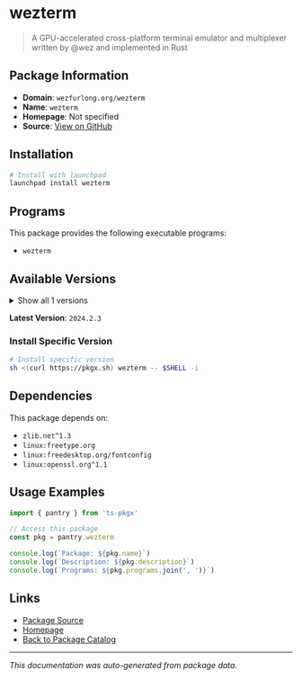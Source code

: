 # wezterm

> A GPU-accelerated cross-platform terminal emulator and multiplexer written by @wez and implemented in Rust

## Package Information

- **Domain**: `wezfurlong.org/wezterm`
- **Name**: `wezterm`
- **Homepage**: Not specified
- **Source**: [View on GitHub](https://github.com/pkgxdev/pantry/tree/main/projects/wezfurlong.org/wezterm/package.yml)

## Installation

```bash
# Install with launchpad
launchpad install wezterm
```

## Programs

This package provides the following executable programs:

- `wezterm`

## Available Versions

<details>
<summary>Show all 1 versions</summary>

- `2024.2.3`

</details>

**Latest Version**: `2024.2.3`

### Install Specific Version

```bash
# Install specific version
sh <(curl https://pkgx.sh) wezterm -- $SHELL -i
```

## Dependencies

This package depends on:

- `zlib.net^1.3`
- `linux:freetype.org`
- `linux:freedesktop.org/fontconfig`
- `linux:openssl.org^1.1`

## Usage Examples

```typescript
import { pantry } from 'ts-pkgx'

// Access this package
const pkg = pantry.wezterm

console.log(`Package: ${pkg.name}`)
console.log(`Description: ${pkg.description}`)
console.log(`Programs: ${pkg.programs.join(', ')}`)
```

## Links

- [Package Source](https://github.com/pkgxdev/pantry/tree/main/projects/wezfurlong.org/wezterm/package.yml)
- [Homepage](#)
- [Back to Package Catalog](../../package-catalog.md)

---

*This documentation was auto-generated from package data.*
